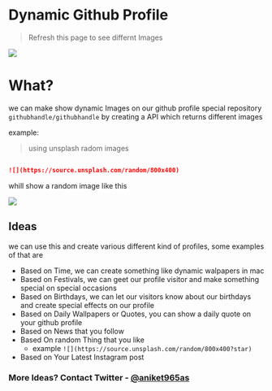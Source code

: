 # Dynamic Github Profile
> Refresh this page to see differnt Images

![](https://bingimages.herokuapp.com/unsplash)

# What?
we can make show dynamic Images on our github profile special repository ```githubhandle/githubhandle```
by creating a API which returns different images

example: 
> using unsplash radom images
```md

![](https://source.unsplash.com/random/800x400)
``` 
whill show a random image like this

![](https://source.unsplash.com/random/800x400)

## Ideas
we can use this and create various different kind of profiles, some examples of that are
- Based on Time, we can create something like dynamic walpapers in mac
- Based on Festivals, we can geet our profile visitor and make something special on special occasions
- Based on Birthdays, we can let our visitors know about our birthdays and create special effects on our profile
- Based on Daily Wallpapers or Quotes, you can show a daily quote on your github profile
- Based on News that you follow
- Based On random Thing that you like 
    - example ```![](https://source.unsplash.com/random/800x400?star) ```
- Based on Your Latest Instagram post

### More Ideas? Contact Twitter - [@aniket965as](https://twitter.com/aniket965as)
